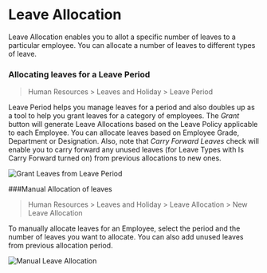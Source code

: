 # Leave Allocation

Leave Allocation enables you to allot a specific number of leaves to a particular employee. You can allocate a number of leaves to different types of leave.

### Allocating leaves for a Leave Period

> Human Resources > Leaves and Holiday > Leave Period

Leave Period helps you manage leaves for a period and also doubles up as a tool to help you grant leaves for a category of employees. The _Grant_ button will generate Leave Allocations based on the Leave Policy applicable to each Employee. You can allocate leaves based on Employee Grade, Department or Designation. Also, note that _Carry Forward Leaves_ check will enable you to carry forward any unused leaves (for Leave Types with Is Carry Forward turned on) from previous allocations to new ones.

<img class="screenshot" alt="Grant Leaves from Leave Period"
	src="{{docs_base_url}}/assets/img/human-resources/leave-period-2.png">

###Manual Allocation of leaves

> Human Resources > Leaves and Holiday > Leave Allocation > New Leave Allocation

To manually allocate leaves for an Employee, select the period and the number of leaves you want to allocate. You can also add unused leaves from previous allocation period.

<img class="screenshot" alt="Manual Leave Allocation"
	src="{{docs_base_url}}/assets/img/human-resources/manual-leave-allocation.png">
